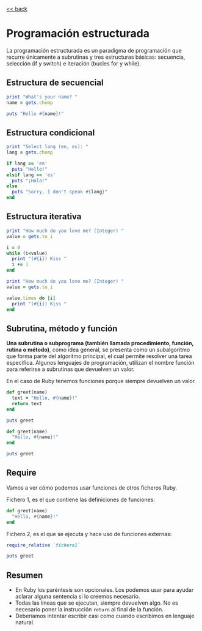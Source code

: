 [<< back](../README.md)

# Programación estructurada

La programación estructurada es un paradigma de programación que recurre únicamente a subrutinas y tres estructuras básicas: secuencia, selección (if y switch) e iteración (bucles for y while).

## Estructura de secuencial

```ruby
print "What's your name? "
name = gets.chomp

puts "Hello #{name}!"
```

## Estructura condicional

```ruby
print "Select lang (en, es): "
lang = gets.chomp

if lang == 'en'
  puts "Hello!"
elsif lang == 'es'
  puts "¡Hola!"
else
  puts "Sorry, I don't speak #{lang}"
end
```

## Estructura iterativa

```ruby
print "How much do you love me? (Integer) "
value = gets.to_i

i = 0
while (i<value)
  print "(#{i}) Kiss "
  i += 1
end
```

```ruby
print "How much do you love me? (Integer) "
value = gets.to_i

value.times do |i|
  print "(#{i}) Kiss "
end
```

## Subrutina, método y función

**Una subrutina o subprograma (también llamada procedimiento, función, rutina o método)**, como idea general, se presenta como un subalgoritmo que forma parte del algoritmo principal, el cual permite resolver una tarea específica. Algunos lenguajes de programación, utilizan el nombre función para referirse a subrutinas que devuelven un valor.

En el caso de Ruby tenemos funciones porque siempre devuelven un valor.

```ruby
def greet(name)
  text = "Hello, #{name}!"
  return text
end

puts greet
```

```ruby
def greet(name)
  "Hello, #{name}!"
end

puts greet
```

## Require

Vamos a ver cómo podemos usar funciones de otros ficheros Ruby.

Fichero 1, es el que contiene las definiciones de funciones:
```ruby
def greet(name)
  "Hello, #{name}!"
end
```

Fichero 2, es el que se ejecuta y hace uso de funciones externas:
```ruby
require_relative `fichero1`

puts greet
```

## Resumen

* En Ruby los paréntesis son opcionales. Los podemos usar para ayudar aclarar alguna sentencia si lo creemos necesario.
* Todas las líneas que se ejecutan, siempre devuelven algo. No es necesario poner la instrucción `return` al final de la función.
* Deberíamos intentar escribir casi como cuando escribimos en lenguaje natural.
